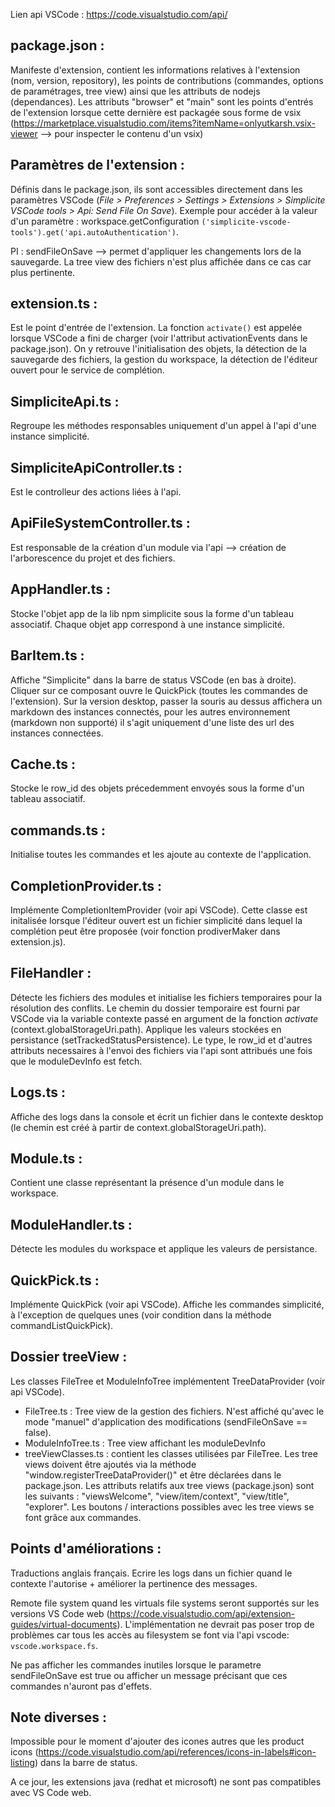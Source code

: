 Lien api VSCode : https://code.visualstudio.com/api/

## package.json :
Manifeste d'extension, contient les informations relatives à l'extension (nom, version, repository), les points de contributions (commandes, options de paramétrages, tree view) ainsi que les attributs de nodejs (dependances).
Les attributs "browser" et "main" sont les points d'entrés de l'extension lorsque cette dernière est packagée sous forme de vsix (https://marketplace.visualstudio.com/items?itemName=onlyutkarsh.vsix-viewer --> pour inspecter le contenu d'un vsix)

## Paramètres de l'extension :
Définis dans le package.json, ils sont accessibles directement dans les paramètres VSCode (*File > Preferences > Settings > Extensions > Simplicite VSCode tools > Api: Send File On Save*). Exemple pour accéder à la valeur d'un paramètre : workspace.getConfiguration `('simplicite-vscode-tools').get('api.autoAuthentication')`.

PI : 
sendFileOnSave --> permet d'appliquer les changements lors de la sauvegarde. La tree view des fichiers n'est plus affichée dans ce cas car plus pertinente.

## extension.ts :
Est le point d'entrée de l'extension. La fonction `activate()` est appelée lorsque VSCode a fini de charger (voir l'attribut activationEvents dans le package.json). On y retrouve l'initialisation des objets, la détection de la sauvegarde des fichiers, la gestion du workspace, la détection de l'éditeur ouvert pour le service de complétion.

## SimpliciteApi.ts :
Regroupe les méthodes responsables uniquement d'un appel à l'api d'une instance simplicité.

## SimpliciteApiController.ts :
Est le controlleur des actions liées à l'api.

## ApiFileSystemController.ts :
Est responsable de la création d'un module via l'api --> création de l'arborescence du projet et des fichiers.

## AppHandler.ts :
Stocke l'objet app de la lib npm simplicite sous la forme d'un tableau associatif. Chaque objet app correspond à une instance simplicité.

## BarItem.ts :
Affiche "Simplicite" dans la barre de status VSCode (en bas à droite). Cliquer sur ce composant ouvre le QuickPick (toutes les commandes de l'extension). Sur la version desktop, passer la souris au dessus affichera un markdown des instances connectés, pour les autres environnement (markdown non supporté) il s'agit uniquement d'une liste des url des instances connectées.

## Cache.ts : 
Stocke le row_id des objets précedemment envoyés sous la forme d'un tableau associatif.

## commands.ts :
Initialise toutes les commandes et les ajoute au contexte de l'application.

## CompletionProvider.ts :
Implémente CompletionItemProvider (voir api VSCode). Cette classe est initalisée lorsque l'éditeur ouvert est un fichier simplicité dans lequel la complétion peut être proposée (voir fonction prodiverMaker dans extension.js).

## FileHandler :
Détecte les fichiers des modules et initialise les fichiers temporaires pour la résolution des conflits. Le chemin du dossier temporaire est fourni par VSCode via la variable contexte passé en argument de la fonction *activate* (context.globalStorageUri.path).
Applique les valeurs stockées en persistance (setTrackedStatusPersistence).
Le type, le row_id et d'autres attributs necessaires à l'envoi des fichiers via l'api sont attribués une fois que le moduleDevInfo est fetch.

## Logs.ts :
Affiche des logs dans la console et écrit un fichier dans le contexte desktop (le chemin est créé à partir de context.globalStorageUri.path).

## Module.ts :
Contient une classe représentant la présence d'un module dans le workspace.

## ModuleHandler.ts :
Détecte les modules du workspace et applique les valeurs de persistance.

## QuickPick.ts :
Implémente QuickPick (voir api VSCode). Affiche les commandes simplicité, à l'exception de quelques unes (voir condition dans la méthode commandListQuickPick).

## Dossier treeView : 
Les classes FileTree et ModuleInfoTree implémentent TreeDataProvider (voir api VSCode).
- FileTree.ts : Tree view de la gestion des fichiers. N'est affiché qu'avec le mode "manuel" d'application des modifications (sendFileOnSave == false).
- ModuleInfoTree.ts : Tree view affichant les moduleDevInfo
- treeViewClasses.ts : contient les classes utilisées par FileTree.
Les tree views doivent être ajoutés via la méthode "window.registerTreeDataProvider()" et être déclarées dans le package.json.
Les attributs relatifs aux tree views (package.json) sont les suivants : "viewsWelcome", "view/item/context", "view/title", "explorer".
Les boutons / interactions possibles avec les tree views se font grâce aux commandes.

## Points d'améliorations :
Traductions anglais français.
Ecrire les logs dans un fichier quand le contexte l'autorise + améliorer la pertinence des messages.

Remote file system quand les virtuals file systems seront supportés sur les versions VS Code web (https://code.visualstudio.com/api/extension-guides/virtual-documents). L'implémentation ne devrait pas poser trop de problèmes car tous les accès au filesystem se font via l'api vscode: `vscode.workspace.fs`.

Ne pas afficher les commandes inutiles lorsque le parametre sendFileOnSave est true ou afficher un message précisant que ces commandes n'auront pas d'effets.

## Note diverses :
Impossible pour le moment d'ajouter des icones autres que les product icons (https://code.visualstudio.com/api/references/icons-in-labels#icon-listing) dans la barre de status.

A ce jour, les extensions java (redhat et microsoft) ne sont pas compatibles avec VS Code web.